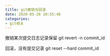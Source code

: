 ```yaml
---
title: git撤销与回滚
date: 2020-05-26 10:55:48
categories:
- git相关
---
```

撤销某次提交日志记录保留
git revert -n commit_id

回滚，没有提交记录
git  reset --hard  commit_id
